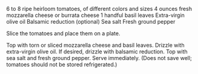 6 to 8 ripe heirloom tomatoes, of different colors and sizes
4 ounces fresh mozzarella cheese or burrata cheese
1 handful basil leaves
Extra-virgin olive oil
Balsamic reduction (optional)
Sea salt
Fresh ground pepper

Slice the tomatoes and place them on a plate.

Top with torn or sliced mozzarella cheese and basil leaves. Drizzle with extra-virgin olive oil. If desired, drizzle with balsamic reduction. Top with sea salt and fresh ground pepper. Serve immediately. (Does not save well; tomatoes should not be stored refrigerated.)
